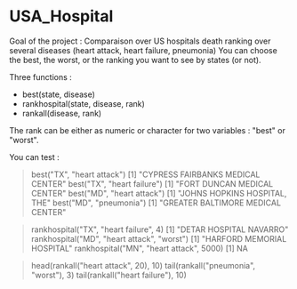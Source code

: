 # USA_Hospital

Goal of the project : Comparaison over US hospitals death ranking over several diseases (heart attack, heart failure, pneumonia)
You can choose the best, the worst, or the ranking you want to see by states (or not).

Three functions :

- best(state, disease)
- rankhospital(state, disease, rank)
- rankall(disease, rank)

The rank can be either as numeric or character for two variables : "best" or "worst".

You can test :

> best("TX", "heart attack")
[1] "CYPRESS FAIRBANKS MEDICAL CENTER"
 > best("TX", "heart failure")
 [1] "FORT DUNCAN MEDICAL CENTER"
 > best("MD", "heart attack")
 [1] "JOHNS HOPKINS HOSPITAL, THE"
 > best("MD", "pneumonia")
 [1] "GREATER BALTIMORE MEDICAL CENTER"

 > rankhospital("TX", "heart failure", 4)
 [1] "DETAR HOSPITAL NAVARRO"
 > rankhospital("MD", "heart attack", "worst")
 [1] "HARFORD MEMORIAL HOSPITAL"
 > rankhospital("MN", "heart attack", 5000)
 [1] NA

 > head(rankall("heart attack", 20), 10)
 > tail(rankall("pneumonia", "worst"), 3)
 > tail(rankall("heart failure"), 10)
